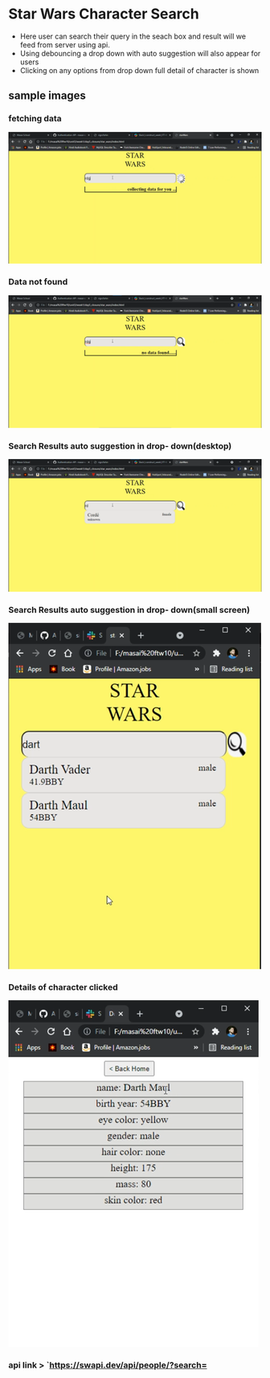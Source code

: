 # Star Wars Character Search

- Here user can search their query in the seach box and result will we feed from server using api.
- Using debouncing a drop down with auto suggestion will also appear for users
- Clicking on any options from drop down full detail of character is shown

## sample images

### fetching data

![alt text](images/0.png)

### Data not found

![alt text](images/1.png)

### Search Results auto suggestion in drop- down(desktop)

![alt text](images/2.png)

### Search Results auto suggestion in drop- down(small screen)

![alt text](images/3.png)

### Details of character clicked
![alt text](images/4.png)


### api link > `https://swapi.dev/api/people/?search=<query>